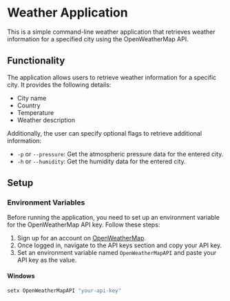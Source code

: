 # Weather Application

This is a simple command-line weather application that retrieves weather information for a specified city using the OpenWeatherMap API.

## Functionality

The application allows users to retrieve weather information for a specific city. It provides the following details:

- City name
- Country
- Temperature
- Weather description

Additionally, the user can specify optional flags to retrieve additional information:

- `-p` or `--pressure`: Get the atmospheric pressure data for the entered city.
- `-h` or `--humidity`: Get the humidity data for the entered city.

## Setup

### Environment Variables

Before running the application, you need to set up an environment variable for the OpenWeatherMap API key. Follow these steps:

1. Sign up for an account on [OpenWeatherMap](https://home.openweathermap.org/users/sign_up).
2. Once logged in, navigate to the API keys section and copy your API key.
3. Set an environment variable named `OpenWeatherMapAPI` and paste your API key as the value.

#### Windows

```bash
setx OpenWeatherMapAPI "your-api-key"
